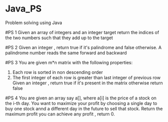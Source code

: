 # Java_PS
Problem solving using Java

#PS 1
Given an array of integers and an integer target return the indices of the two numbers such that they add up to the target

#PS 2
Given an integer , return true if it's palindrome and false otherwise. A palindrome number reads the same forward and backward

#PS 3
You are given m*n matrix with the following properties:
1. Each row is sorted in non descending order
2. The first integer of each row is greater than last integer of previous row
Given an integer , return true if it's present in the matrix otherwise return false

#PS 4
You are given an array say a[], where a[i] is the price of a stock on the i-th day. You want to maximize your profit by choosing a single day to buy one stock annd a different day in the future to sell that stock. Return the maximum profit you can achieve any profit , return 0.
